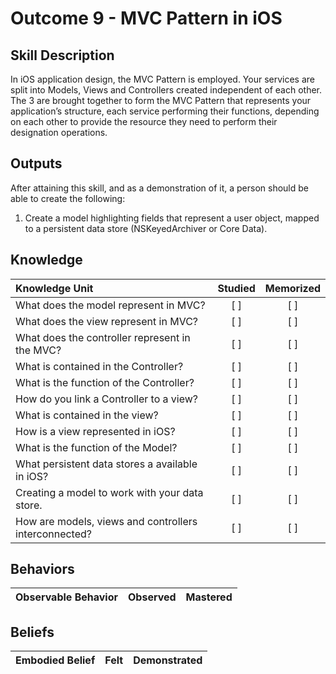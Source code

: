# Outcome 9 - MVC Pattern in iOS
Skill Description
-----
In iOS application design, the MVC Pattern is employed.
Your services are split into Models, Views and Controllers created independent of each other. The 3 are brought together to form the MVC Pattern that represents your application’s structure, each service performing their functions, depending on each other to provide the resource they need to perform their designation operations.

Outputs
-------
After attaining this skill, and as a demonstration of it, a person should be able to create the following:

1.  Create a model highlighting fields that represent a user object, mapped to a persistent data store (NSKeyedArchiver or Core Data).


## Knowledge

| Knowledge Unit   |      Studied      | Memorized |
|:-------------|:------------------:|:--------:|
| What does the model represent in MVC? | [ ] | [ ] |
| What does the view represent in MVC? | [ ] | [ ] |
| What does the controller represent in the MVC? | [ ] | [ ] |
| What is contained in the Controller? | [ ] | [ ] |
| What is the function of the Controller? | [ ] | [ ] |
| How do you link a Controller to a view? | [ ] | [ ] |
| What is contained in the view? | [ ] | [ ] |
| How is a view represented in iOS? | [ ] | [ ] |
| What is the function of the Model? | [ ] | [ ] |
| What persistent data stores a available in iOS? | [ ] | [ ] |
| Creating a model to work with your data store. | [ ] | [ ] |
| How are models, views and controllers interconnected? | [ ] | [ ] |


## Behaviors

| Observable Behavior   |      Observed      | Mastered |
|:-------------|:------------------:|:--------:|


## Beliefs

| Embodied Belief   |      Felt      | Demonstrated |
|:-------------|:------------------:|:--------:|
